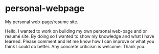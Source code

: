# personal-webpage
My personal web-page/resume site.

Hello,
I wanted to work on building my own personal web-page and or resumé site. 
By doing so I wanted to show my knowledge and what I have learned. 
Please comment and let me know how I can improve or what you think I could do better. Any concrete criticism is welcome. 
Thank you.
